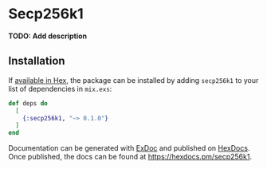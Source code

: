 # Secp256k1

**TODO: Add description**

## Installation

If [available in Hex](https://hex.pm/docs/publish), the package can be installed
by adding `secp256k1` to your list of dependencies in `mix.exs`:

```elixir
def deps do
  [
    {:secp256k1, "~> 0.1.0"}
  ]
end
```

Documentation can be generated with [ExDoc](https://github.com/elixir-lang/ex_doc)
and published on [HexDocs](https://hexdocs.pm). Once published, the docs can
be found at <https://hexdocs.pm/secp256k1>.

